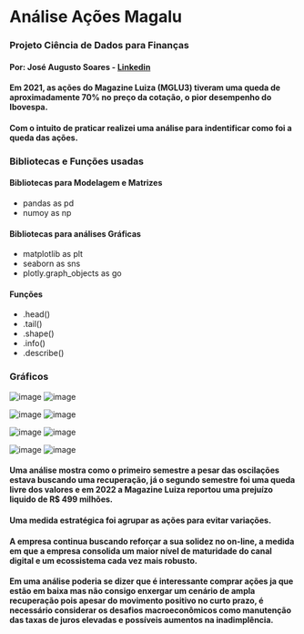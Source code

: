 # Análise Ações Magalu 
### Projeto Ciência de Dados para Finanças
#### Por: José Augusto Soares - [Linkedin](https://www.linkedin.com/in/j-augusto-oliveira/)

#### Em 2021, as ações do Magazine Luiza (MGLU3) tiveram uma queda de aproximadamente 70% no preço da cotação, o pior desempenho do Ibovespa.
#### Com o intuito de praticar realizei uma análise para indentificar como foi a queda das ações.


### Bibliotecas e Funções usadas

#### Bibliotecas para Modelagem e Matrizes
* pandas as  pd
* numoy as np
#### Bibliotecas para análises Gráficas
* matplotlib as plt
* seaborn as sns
* plotly.graph_objects as go
#### Funções
* .head()
* .tail()
* .shape()
* .info()
* .describe()

### Gráficos

![image](https://github.com/user-attachments/assets/ae514656-6b32-48e4-8b26-6eee6b7553fb)
![image](https://github.com/user-attachments/assets/b68f9a48-afc3-4ce3-919f-8f05cda17426)


![image](https://github.com/user-attachments/assets/ce2a59db-f452-4731-b8ad-c32bb930f705)
![image](https://github.com/user-attachments/assets/34c310d4-91f4-4dd4-9335-fd78f82b619f)


![image](https://github.com/user-attachments/assets/b7cc6c8e-563e-462c-8adb-0debc764b299)
![image](https://github.com/user-attachments/assets/11f6794e-637b-46e8-b92e-f19d328df95a)


![image](https://github.com/user-attachments/assets/8036944c-b1bf-4c98-8b6b-479845b11d46)
![image](https://github.com/user-attachments/assets/3b2953bd-3bcc-4b70-bdac-7200eee99c2d)



#### Uma análise mostra como o primeiro semestre a pesar das oscilações estava buscando uma recuperação, já o segundo semestre foi uma queda livre dos valores e em 2022 a Magazine Luiza reportou uma prejuízo liquido de R$ 499 milhões.
#### Uma medida estratégica foi agrupar as ações para evitar variações.
#### A empresa continua buscando reforçar a sua solidez no on-line, a medida em que a empresa consolida um maior nível de maturidade do canal digital e um ecossistema cada vez mais robusto.
#### Em uma análise poderia se dizer que é interessante comprar ações ja que estão em baixa mas não consigo enxergar um cenário de ampla recuperação pois apesar do movimento positivo no curto prazo, é necessário considerar os desafios macroeconômicos como manutenção das taxas de juros elevadas e possíveis aumentos na inadimplência.


